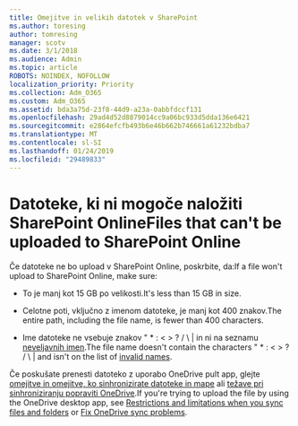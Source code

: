 ```yaml
---
title: Omejitve in velikih datotek v SharePoint
ms.author: toresing
author: tomresing
manager: scotv
ms.date: 3/1/2018
ms.audience: Admin
ms.topic: article
ROBOTS: NOINDEX, NOFOLLOW
localization_priority: Priority
ms.collection: Adm_O365
ms.custom: Adm_O365
ms.assetid: bda3a75d-23f8-44d9-a23a-0abbfdccf131
ms.openlocfilehash: 29ad4d52d8879014cc9a06bc933d5dda136e6421
ms.sourcegitcommit: e2864efcfb493b6e46b662b746661a61232bdba7
ms.translationtype: MT
ms.contentlocale: sl-SI
ms.lasthandoff: 01/24/2019
ms.locfileid: "29489833"
---
```

# <a name="files-that-cant-be-uploaded-to-sharepoint-online"></a><span data-ttu-id="210b6-102">Datoteke, ki ni mogoče naložiti SharePoint Online</span><span class="sxs-lookup"><span data-stu-id="210b6-102">Files that can't be uploaded to SharePoint Online</span></span>

<span data-ttu-id="210b6-103">Če datoteke ne bo upload v SharePoint Online, poskrbite, da:</span><span class="sxs-lookup"><span data-stu-id="210b6-103">If a file won't upload to SharePoint Online, make sure:</span></span>
  
- <span data-ttu-id="210b6-104">To je manj kot 15 GB po velikosti.</span><span class="sxs-lookup"><span data-stu-id="210b6-104">It's less than 15 GB in size.</span></span>
    
- <span data-ttu-id="210b6-105">Celotne poti, vključno z imenom datoteke, je manj kot 400 znakov.</span><span class="sxs-lookup"><span data-stu-id="210b6-105">The entire path, including the file name, is fewer than 400 characters.</span></span>
    
- <span data-ttu-id="210b6-p101">Ime datoteke ne vsebuje znakov " \* : \< \> ? / \ | in ni na seznamu [neveljavnih imen](https://go.microsoft.com/fwlink/?linkid=866430).</span><span class="sxs-lookup"><span data-stu-id="210b6-p101">The file name doesn't contain the characters " \* : \< \> ? / \ | and isn't on the list of [invalid names](https://go.microsoft.com/fwlink/?linkid=866430).</span></span>
    
<span data-ttu-id="210b6-108">Če poskušate prenesti datoteko z uporabo OneDrive pult app, glejte [omejitve in omejitve, ko sinhronizirate datoteke in mape](http://go.microsoft.com/fwlink/p/?LinkID=717734) ali [težave pri sinhroniziranju popraviti OneDrive](https://go.microsoft.com/fwlink/?linkid=866431).</span><span class="sxs-lookup"><span data-stu-id="210b6-108">If you're trying to upload the file by using the OneDrive desktop app, see [Restrictions and limitations when you sync files and folders](http://go.microsoft.com/fwlink/p/?LinkID=717734) or [Fix OneDrive sync problems](https://go.microsoft.com/fwlink/?linkid=866431).</span></span>
  


